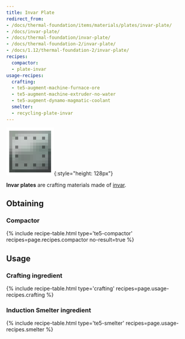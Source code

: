```yaml
---
title: Invar Plate
redirect_from:
- /docs/thermal-foundation/items/materials/plates/invar-plate/
- /docs/invar-plate/
- /docs/thermal-foundation/invar-plate/
- /docs/thermal-foundation-2/invar-plate/
- /docs/1.12/thermal-foundation-2/invar-plate/
recipes:
  compactor:
  - plate-invar
usage-recipes:
  crafting:
  - te5-augment-machine-furnace-ore
  - te5-augment-machine-extruder-no-water
  - te5-augment-dynamo-magmatic-coolant
  smelter:
  - recycling-plate-invar
---
```


![Invar plate](/assets/images/thermal-foundation-2/plate-invar.png){:style="height: 128px"}


**Invar plates** are crafting materials made of [invar](/docs/1.12/thermal-foundation/invar-ingot/).


Obtaining
---------

### Compactor
{% include recipe-table.html type='te5-compactor' recipes=page.recipes.compactor no-result=true %}


Usage
-----

### Crafting ingredient
{% include recipe-table.html type='crafting' recipes=page.usage-recipes.crafting %}

### Induction Smelter ingredient
{% include recipe-table.html type='te5-smelter' recipes=page.usage-recipes.smelter %}
